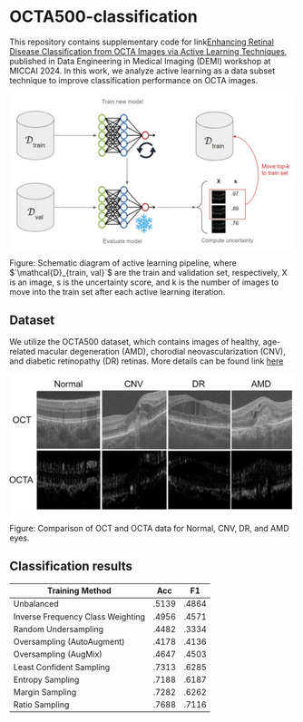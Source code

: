 # OCTA500-classification

This repository contains supplementary code for link[Enhancing Retinal Disease Classification from OCTA Images via Active Learning Techniques](), published in Data Engineering in Medical Imaging (DEMI) workshop at MICCAI 2024. In this work, we analyze active learning as a data subset technique to improve classification performance on OCTA images.

<p align="center">
  <img src="images/AL5.jpg" width="700">
</p>
Figure: Schematic diagram of active learning pipeline, where $`\mathcal{D}_{train, val}`$ are the train and validation set, respectively, X is an image, s is the uncertainty score, and k is the number of images to move into the train set after each active learning iteration.

## Dataset

We utilize the OCTA500 dataset, which contains images of healthy, age-related macular degeneration (AMD), chorodial neovascularization (CNV), and diabetic retinopathy (DR) retinas. More details can be found link [here](https://arxiv.org/abs/2012.07261)

<p align="center">
  <img src="images/OCTA3.jpg" width="700">
</p>
Figure: Comparison of OCT and OCTA data for Normal, CNV, DR, and AMD eyes.

## Classification results

| Training Method                   | Acc   | F1    |
|-----------------------------------|-------|-------|
| Unbalanced                        | .5139 | .4864 |
| Inverse Frequency Class Weighting | .4956 | .4571 |
| Random Undersampling              | .4482 | .3334 |
| Oversampling (AutoAugment)        | .4178 | .4136 |
| Oversampling (AugMix)             | .4647 | .4503 |
| Least Confident Sampling          | .7313 | .6285 |
| Entropy Sampling                  | .7188 | .6187 |
| Margin Sampling                   | .7282 | .6262 |
| Ratio Sampling                    | .7688 | .7116 |
